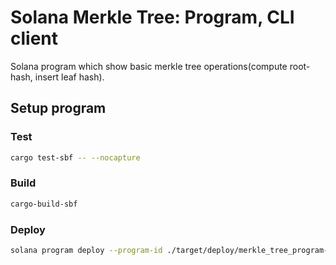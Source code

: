 # Solana Merkle Tree: Program, CLI client
Solana program which show basic merkle tree operations(compute root-hash, insert leaf hash).

## Setup program
### Test
```sh
cargo test-sbf -- --nocapture
```

### Build
```sh
cargo-build-sbf
```

### Deploy
```sh
solana program deploy --program-id ./target/deploy/merkle_tree_program-keypair.json ./target/deploy/merkle_tree_program.so
```
